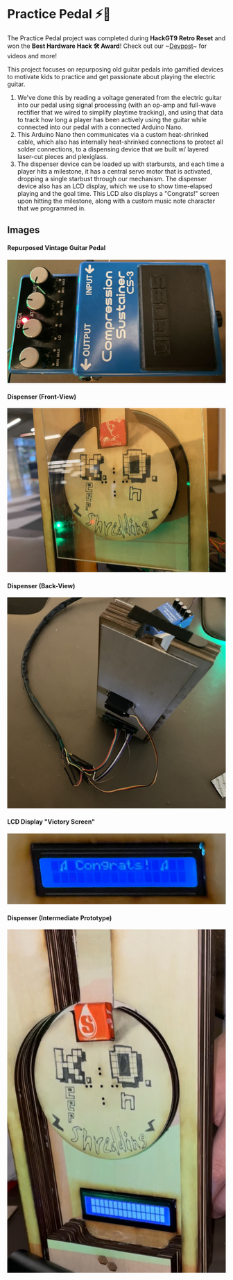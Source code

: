 # Practice Pedal :zap::guitar:

The Practice Pedal project was completed during **HackGT9 Retro Reset** and won the **Best Hardware Hack 🛠️ Award**! Check out our \~[Devpost](https://devpost.com/software/practice-pedals)\~ for videos and more!

This project focuses on repurposing old guitar pedals into gamified devices to motivate kids to practice and get passionate about playing the electric guitar. 

1. We've done this by reading a voltage generated from the electric guitar into our pedal using signal processing (with an op-amp and full-wave rectifier that we wired to simplify playtime tracking), and using that data to track how long a player has been actively using the guitar while connected into our pedal with a connected Arduino Nano. 
3. This Arduino Nano then communicates via a custom heat-shrinked cable, which also has internally heat-shrinked connections to protect all solder connections, to a dispensing device that we built w/ layered laser-cut pieces and plexiglass. 
4. The dispenser device can be loaded up with starbursts, and each time a player hits a milestone, it has a central servo motor that is activated, dropping a single starbust through our mechanism. The dispenser device also has an LCD display, which we use to show time-elapsed playing and the goal time. This LCD also displays a "Congrats!" screen upon hitting the milestone, along with a custom music note character that we programmed in. 

## Images

#### Repurposed Vintage Guitar Pedal
![dispenser](resources/repurposed_guitarpedal.jpg)

#### Dispenser (Front-View)
![dispenser](resources/final_dispenserproto.jpg)

#### Dispenser (Back-View)
![back of the dispenser](resources/protoback.jpg)

#### LCD Display "Victory Screen"
![lcd](resources/ldcscreen_wcustomchar.jpg)

#### Dispenser (Intermediate Prototype)
![dispenser, no plexiglass w/ lcd in view](resources/intermediate_protodispenser.jpg)



